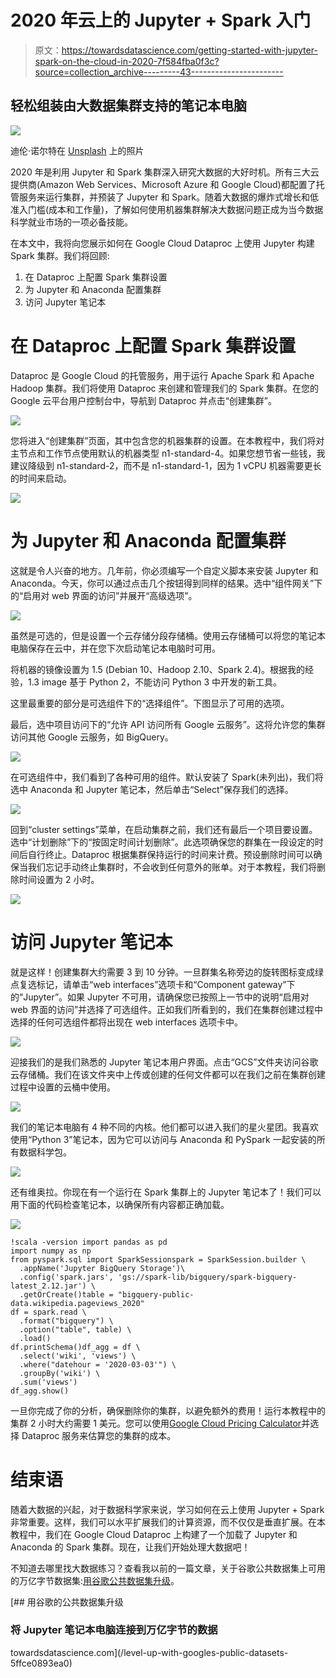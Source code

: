 # 2020 年云上的 Jupyter + Spark 入门

> 原文：<https://towardsdatascience.com/getting-started-with-jupyter-spark-on-the-cloud-in-2020-7f584fba0f3c?source=collection_archive---------43----------------------->

## 轻松组装由大数据集群支持的笔记本电脑

![](img/02617404dbfd9314882122a5a13bb802.png)

迪伦·诺尔特在 [Unsplash](https://unsplash.com/s/photos/winning?utm_source=unsplash&utm_medium=referral&utm_content=creditCopyText) 上的照片

2020 年是利用 Jupyter 和 Spark 集群深入研究大数据的大好时机。所有三大云提供商(Amazon Web Services、Microsoft Azure 和 Google Cloud)都配置了托管服务来运行集群，并预装了 Jupyter 和 Spark。随着大数据的爆炸式增长和低准入门槛(成本和工作量)，了解如何使用机器集群解决大数据问题正成为当今数据科学就业市场的一项必备技能。

在本文中，我将向您展示如何在 Google Cloud Dataproc 上使用 Jupyter 构建 Spark 集群。我们将回顾:

1.  在 Dataproc 上配置 Spark 集群设置
2.  为 Jupyter 和 Anaconda 配置集群
3.  访问 Jupyter 笔记本

# 在 Dataproc 上配置 Spark 集群设置

Dataproc 是 Google Cloud 的托管服务，用于运行 Apache Spark 和 Apache Hadoop 集群。我们将使用 Dataproc 来创建和管理我们的 Spark 集群。在您的 Google 云平台用户控制台中，导航到 Dataproc 并点击“创建集群”。

![](img/6d890794f0e38e64a18cf59ab5edc527.png)

您将进入“创建集群”页面，其中包含您的机器集群的设置。在本教程中，我们将对主节点和工作节点使用默认的机器类型 n1-standard-4。如果您想节省一些钱，我建议降级到 n1-standard-2，而不是 n1-standard-1，因为 1 vCPU 机器需要更长的时间来启动。

![](img/fff341f4a8aade69cfbc1dd23c0cd912.png)

# 为 Jupyter 和 Anaconda 配置集群

这就是令人兴奋的地方。几年前，你必须编写一个自定义脚本来安装 Jupyter 和 Anaconda。今天，你可以通过点击几个按钮得到同样的结果。选中“组件网关”下的“启用对 web 界面的访问”并展开“高级选项”。

![](img/50655208f8e2f79f66ac882af8c1abc7.png)

虽然是可选的，但是设置一个云存储分段存储桶。使用云存储桶可以将您的笔记本电脑保存在云中，并在您下次启动笔记本电脑时可用。

将机器的镜像设置为 1.5 (Debian 10、Hadoop 2.10、Spark 2.4)。根据我的经验，1.3 image 基于 Python 2，不能访问 Python 3 中开发的新工具。

这里最重要的部分是可选组件下的“选择组件”。下图显示了可用的选项。

最后，选中项目访问下的“允许 API 访问所有 Google 云服务”。这将允许您的集群访问其他 Google 云服务，如 BigQuery。

![](img/ebf3dfc026ad8787c36c986bc6d95023.png)

在可选组件中，我们看到了各种可用的组件。默认安装了 Spark(未列出)，我们将选中 Anaconda 和 Jupyter 笔记本，然后单击“Select”保存我们的选择。

![](img/06336aafb92ea74f06cac91077adce35.png)

回到“cluster settings”菜单，在启动集群之前，我们还有最后一个项目要设置。选中“计划删除”下的“按固定时间计划删除”。此选项确保您的群集在一段设定的时间后自行终止。Dataproc 根据集群保持运行的时间来计费。预设删除时间可以确保当我们忘记手动终止集群时，不会收到任何意外的账单。对于本教程，我们将删除时间设置为 2 小时。

![](img/a3543329b877a3e4a6a926d0c3ee9b09.png)

# 访问 Jupyter 笔记本

就是这样！创建集群大约需要 3 到 10 分钟。一旦群集名称旁边的旋转图标变成绿点复选标记，请单击“web interfaces”选项卡和“Component gateway”下的“Jupyter”。如果 Jupyter 不可用，请确保您已按照上一节中的说明“启用对 web 界面的访问”并选择了可选组件。正如我们所看到的，我们在集群创建过程中选择的任何可选组件都将出现在 web interfaces 选项卡中。

![](img/96f897b40ddcfbc7234538602e17d2cb.png)

迎接我们的是我们熟悉的 Jupyter 笔记本用户界面。点击“GCS”文件夹访问谷歌云存储桶。我们在该文件夹中上传或创建的任何文件都可以在我们之前在集群创建过程中设置的云桶中使用。

![](img/ccfaaf9eadf7f8e728fb977fe7f2e4bf.png)

我们的笔记本电脑有 4 种不同的内核。他们都可以进入我们的星火星团。我喜欢使用“Python 3”笔记本，因为它可以访问与 Anaconda 和 PySpark 一起安装的所有数据科学包。

![](img/922fe0c45f872d6acfc8029eb5882032.png)

还有维奥拉。你现在有一个运行在 Spark 集群上的 Jupyter 笔记本了！我们可以用下面的代码检查笔记本，以确保所有内容都正确加载。

![](img/ddd254294bf0e1cc376f1612bbac61b2.png)

```
!scala -version import pandas as pd
import numpy as np
from pyspark.sql import SparkSessionspark = SparkSession.builder \
  .appName('Jupyter BigQuery Storage')\
  .config('spark.jars', 'gs://spark-lib/bigquery/spark-bigquery-latest_2.12.jar') \
  .getOrCreate()table = "bigquery-public-data.wikipedia.pageviews_2020"
df = spark.read \
  .format("bigquery") \
  .option("table", table) \
  .load()
df.printSchema()df_agg = df \
  .select('wiki', 'views') \
  .where("datehour = '2020-03-03'") \
  .groupBy('wiki') \
  .sum('views')
df_agg.show()
```

一旦你完成了你的分析，确保删除你的集群，以避免额外的费用！运行本教程中的集群 2 小时大约需要 1 美元。您可以使用[Google Cloud Pricing Calculator](https://cloud.google.com/products/calculator)并选择 Dataproc 服务来估算您的集群的成本。

# 结束语

随着大数据的兴起，对于数据科学家来说，学习如何在云上使用 Jupyter + Spark 非常重要。这样，我们可以水平扩展我们的计算资源，而不仅仅是垂直扩展。在本教程中，我们在 Google Cloud Dataproc 上构建了一个加载了 Jupyter 和 Anaconda 的 Spark 集群。现在，让我们开始处理大数据吧！

不知道去哪里找大数据练习？查看我以前的一篇文章，关于谷歌公共数据集上可用的万亿字节数据集:[用谷歌公共数据集升级](/level-up-with-googles-public-datasets-5ffce0893ea0)。

[](/level-up-with-googles-public-datasets-5ffce0893ea0) [## 用谷歌的公共数据集升级

### 将 Jupyter 笔记本电脑连接到万亿字节的数据

towardsdatascience.com](/level-up-with-googles-public-datasets-5ffce0893ea0)